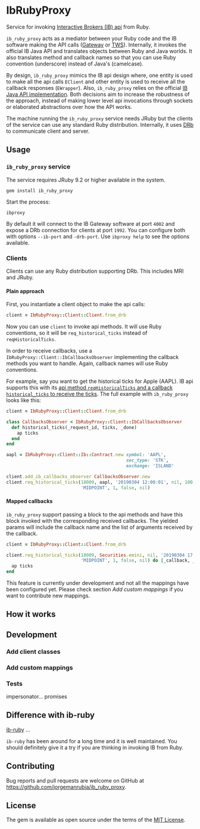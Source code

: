 # IbRubyProxy

Service for invoking [Interactive Brokers (IB) api](https://www.interactivebrokers.com/en/index.php?f=5041) from Ruby.

`ib_ruby_proxy` acts as a mediator between your Ruby code and the IB software making the API calls ([Gateway](https://www.interactivebrokers.com/en/index.php?f=16457) or [TWS](https://www.interactivebrokers.com/en/index.php?f=16457)). Internally, it invokes the official IB Java API and translates objects between Ruby and Java worlds. It also translates method and callback names so that you can use Ruby convention (underscore) instead of Java's (camelcase).

By design, `ib_ruby_proxy` mimics the IB api design where, one entity is used to make all the api calls `EClient` and other entity is used to receive all the callback responses (`EWrapper`). Also, `ib_ruby_proxy` relies on the official [IB Java API implementation](https://interactivebrokers.github.io). Both decisions aim to increase the robustness of the approach, instead of making lower level api invocations through sockets or elaborated abstractions over how the API works.

The machine running the `ib_ruby_proxy` service needs JRuby but the clients of the service can use any standard Ruby distribution. Internally, it uses [DRb](https://ruby-doc.org/stdlib-2.6.3/libdoc/drb/rdoc/DRb.html) to communicate client and server.

## Usage

### `ib_ruby_proxy` service

The service requires JRuby 9.2 or higher available in the system.

```
gem install ib_ruby_proxy
```

Start the process:

`ibproxy`

By default it will connect to the IB Gateway software at port `4002` and expose a DRb connection for clients at port `1992`. You can configure both with options `--ib-port` and `-drb-port`. Use `ibproxy help` to see the options available.

### Clients

Clients can use any Ruby distribution supporting DRb. This includes MRI and JRuby.

#### Plain approach

First, you instantiate a client object to make the api calls:

```ruby
client = IbRubyProxy::Client::Client.from_drb
```

Now you can use `client` to invoke api methods. It will use Ruby conventions, so it will be `req_historical_ticks` instead of `reqHistoricalTicks`.

In order to receive callbacks, use a `IbRubyProxy::Client::IbCallbacksObserver` implementing the callback methods you want to handle. Again, callback names will use Ruby conventions.

For example, say you want to get the historical ticks for Apple (AAPL). IB api supports this with its [api method `reqHistoricalTicks` and a callback `historical_ticks` to receive the ticks](https://interactivebrokers.github.io/tws-api/historical_time_and_sales.html). The full example with `ib_ruby_proxy` looks like this:

```ruby
client = IbRubyProxy::Client::Client.from_drb

class CallbacksObserver < IbRubyProxy::Client::IbCallbacksObserver
  def historical_ticks(_request_id, ticks, _done)
    ap ticks
  end
end

aapl = IbRubyProxy::Client::Ib::Contract.new symbol: 'AAPL',
                                             sec_type: 'STK',
                                             exchange: 'ISLAND'

client.add_ib_callbacks_observer CallbacksObserver.new
client.req_historical_ticks(18009, aapl, '20190304 12:00:01', nil, 100,
                            'MIDPOINT', 1, false, nil)
```



#### Mapped callbacks

`ib_ruby_proxy` support passing a block to the api methods and have this block invoked with the corresponding received callbacks. The yielded params will include the callback name and the list of arguments received by the callback.

```ruby
client = IbRubyProxy::Client::Client.from_drb

client.req_historical_ticks(18009, Securities.emini, nil, '20190304 17:00:01', 100,
                            'MIDPOINT', 1, false, nil) do |_callback, _request_id, ticks, _done|
  ap ticks
end
```



This feature is currently under development and not all the mappings have been configured yet. Please check section *Add custom mappings* if you want to contribute new mappings.

## How it works

## Development

### Add client classes

### Add custom mappings

### Tests

impersonator… promises

## Difference with ib-ruby

[ib-ruby](https://github.com/ib-ruby/ib-ruby) ...

`ib-ruby` has been around for a long time and it is well maintained. You should definitely give it a try if you are thinking in invoking IB from Ruby.

## Contributing

Bug reports and pull requests are welcome on GitHub at https://github.com/jorgemanrubia/ib_ruby_proxy.

## License

The gem is available as open source under the terms of the [MIT License](https://opensource.org/licenses/MIT).
